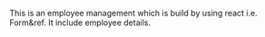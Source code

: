 This is an employee management which is build by using react i.e. Form&ref.
It include employee details.
